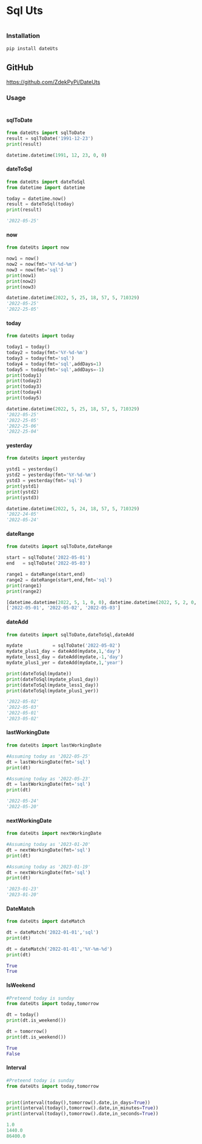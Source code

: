 # Sql Uts
#
### Installation

```sh
pip install dateUts
```

## GitHub
https://github.com/ZdekPyPi/DateUts

### Usage
#
#### sqlToDate
```py
from dateUts import sqlToDate
result = sqlToDate('1991-12-23')
print(result)
```
```py
datetime.datetime(1991, 12, 23, 0, 0)
```
#### dateToSql
```py
from dateUts import dateToSql
from datetime import datetime

today = datetime.now()
result = dateToSql(today)
print(result)
```
```py
'2022-05-25'
```
#### now
```py
from dateUts import now

now1 = now()
now2 = now(fmt='%Y-%d-%m')
now3 = now(fmt='sql')
print(now1)
print(now2)
print(now3)
```
```py
datetime.datetime(2022, 5, 25, 18, 57, 5, 710329)
'2022-05-25'
'2022-25-05'
```
#### today
```py
from dateUts import today

today1 = today()
today2 = today(fmt='%Y-%d-%m')
today3 = today(fmt='sql')
today4 = today(fmt='sql',addDays=1)
today5 = today(fmt='sql',addDays=-1)
print(today1)
print(today2)
print(today3)
print(today4)
print(today5)
```
```py
datetime.datetime(2022, 5, 25, 18, 57, 5, 710329)
'2022-05-25'
'2022-25-05'
'2022-25-06'
'2022-25-04'
```

#### yesterday
```py
from dateUts import yesterday

ystd1 = yesterday()
ystd2 = yesterday(fmt='%Y-%d-%m')
ystd3 = yesterday(fmt='sql')
print(ystd1)
print(ystd2)
print(ystd3)
```
```py
datetime.datetime(2022, 5, 24, 18, 57, 5, 710329)
'2022-24-05'
'2022-05-24'
```
#### dateRange
```py
from dateUts import sqlToDate,dateRange

start = sqlToDate('2022-05-01')
end   = sqlToDate('2022-05-03')

range1 = dateRange(start,end)
range2 = dateRange(start,end,fmt='sql')
print(range1)
print(range2)
```
```py
[datetime.datetime(2022, 5, 1, 0, 0), datetime.datetime(2022, 5, 2, 0, 0), datetime.datetime(2022, 5, 3, 0, 0)]
['2022-05-01', '2022-05-02', '2022-05-03']
```

#### dateAdd
```py
from dateUts import sqlToDate,dateToSql,dateAdd

mydate           = sqlToDate('2022-05-02')
mydate_plus1_day = dateAdd(mydate,1,'day')
mydate_less1_day = dateAdd(mydate,-1,'day')
mydate_plus1_yer = dateAdd(mydate,1,'year')

print(dateToSql(mydate))
print(dateToSql(mydate_plus1_day))
print(dateToSql(mydate_less1_day))
print(dateToSql(mydate_plus1_yer))
```
```py
'2022-05-02'
'2022-05-03'
'2022-05-01'
'2023-05-02'
```

#### lastWorkingDate
```py
from dateUts import lastWorkingDate

#Assuming today as '2022-05-25'
dt = lastWorkingDate(fmt='sql')
print(dt)

#Assuming today as '2022-05-23'
dt = lastWorkingDate(fmt='sql')
print(dt)
```
```py
'2022-05-24'
'2022-05-20'
```

#### nextWorkingDate
```py
from dateUts import nextWorkingDate

#Assuming today as '2023-01-20'
dt = nextWorkingDate(fmt='sql')
print(dt)

#Assuming today as '2023-01-19'
dt = nextWorkingDate(fmt='sql')
print(dt)
```
```py
'2023-01-23'
'2023-01-20'
```


#### DateMatch
```py
from dateUts import dateMatch

dt = dateMatch('2022-01-01','sql')
print(dt)

dt = dateMatch('2022-01-01','%Y-%m-%d')
print(dt)
```
```py
True
True
```

#### IsWeekend
```py
#Preteend today is sunday
from dateUts import today,tomorrow

dt = today()
print(dt.is_weekend())

dt = tomorrow()
print(dt.is_weekend())

```
```py
True
False
```

#### Interval
```py
#Preteend today is sunday
from dateUts import today,tomorrow


print(interval(today(),tomorrow().date,in_days=True))
print(interval(today(),tomorrow().date,in_minutes=True))
print(interval(today(),tomorrow().date,in_seconds=True))


```
```py
1.0
1440.0
86400.0
```

